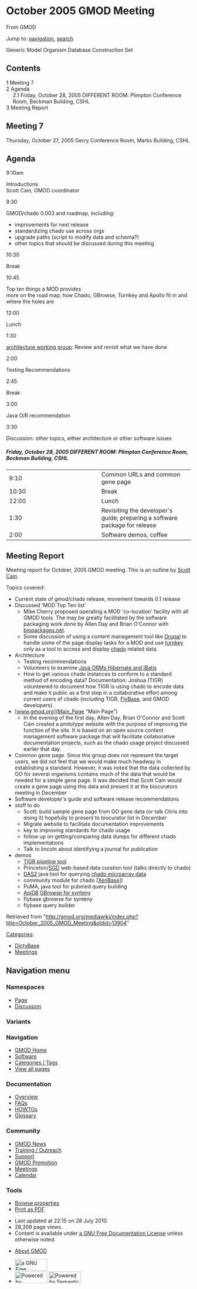 <div id="mw-page-base" class="noprint">

</div>

<div id="mw-head-base" class="noprint">

</div>

<div id="content" class="mw-body" role="main">

<span id="top"></span>

<div id="mw-js-message" style="display:none;">

</div>



# <span dir="auto">October 2005 GMOD Meeting</span>

<div id="bodyContent">

<div id="siteSub">

From GMOD

</div>

<div id="contentSub">

</div>

<div id="jump-to-nav" class="mw-jump">

Jump to: [navigation](#mw-navigation), [search](#p-search)

</div>

<div id="mw-content-text" class="mw-content-ltr" lang="en" dir="ltr">

Generic Model Organism Database Construction Set

  

<div id="toc" class="toc">

<div id="toctitle">

## Contents

</div>

- [<span class="tocnumber">1</span> <span class="toctext">Meeting
  7</span>](#Meeting_7)
- [<span class="tocnumber">2</span>
  <span class="toctext">Agenda</span>](#Agenda)
  - [<span class="tocnumber">2.1</span> <span class="toctext">Friday,
    October 28, 2005 DIFFERENT ROOM: Plimpton Conference Room, Beckman
    Building,
    CSHL</span>](#Friday.2C_October_28.2C_2005.0ADIFFERENT_ROOM:_Plimpton_Conference_Room.2C_Beckman_Building.2C_CSHL)
- [<span class="tocnumber">3</span> <span class="toctext">Meeting
  Report</span>](#Meeting_Report)

</div>

## <span id="Meeting_7" class="mw-headline">Meeting 7</span>

Thursday, October 27, 2005 Gerry Conference Room, Marks Building, CSHL

  

## <span id="Agenda" class="mw-headline">Agenda</span>

9:10am

</div>

</div>

</div>

Introductions  
Scott Cain, GMOD coordinator

9:30

GMOD/chado 0.003 and roadmap, including:  

- improvements for next release
- standardizing chado use across orgs
- upgrade paths (script to modify data and schema?)
- other topics that should be discussed during this meeting

10:30

Break  

10:45

Top ten things a MOD provides  
more on the road map; how Chado, GBrowse, Turnkey and Apollo fit in and
where the holes are

12:00

Lunch

1:30

[architecture working
group](Summary_of_Fall_2005_CHSL_Meeting "Summary of Fall 2005 CHSL Meeting"):
Review and revisit what we have done

2:00

Testing Recommendations

2:45

Break

3:00

Java O/R recommendation

3:30

Discussion: other topics, either architecture or other software issues

##### <span id="Friday.2C_October_28.2C_2005.0ADIFFERENT_ROOM:_Plimpton_Conference_Room.2C_Beckman_Building.2C_CSHL" class="mw-headline">Friday, October 28, 2005 DIFFERENT ROOM: Plimpton Conference Room, Beckman Building, CSHL</span>

<table data-cellpadding="6" width="75%">
<colgroup>
<col style="width: 50%" />
<col style="width: 50%" />
</colgroup>
<tbody>
<tr class="odd">
<td data-valign="top" width="15%">9:10</td>
<td width="85%">Common URLs and common gene page</td>
</tr>
<tr class="even">
<td data-valign="top" width="15%">10:30</td>
<td width="85%">Break</td>
</tr>
<tr class="odd">
<td data-valign="top" width="15%">12:00</td>
<td width="85%">Lunch</td>
</tr>
<tr class="even">
<td data-valign="top" width="15%">1:30</td>
<td width="85%">Revisiting the developer's guide; preparing a software
package for release</td>
</tr>
<tr class="odd">
<td data-valign="top" width="15%">2:00</td>
<td width="85%">Software demos, coffee<br />
</td>
</tr>
</tbody>
</table>

## <span id="Meeting_Report" class="mw-headline">Meeting Report</span>

Meeting report for October, 2005 GMOD meeting. This is an outline by
[Scott Cain](User:Scott "User:Scott").

Topics covered:

- Current state of gmod/chado release, movement towards 0.1 release
- Discussed 'MOD Top Ten list'
  - Mike Cherry proposed operating a MOD 'co-location' facility with all
    GMOD tools. The may be greatly facilitated by the software packaging
    work done by Allen Day and Brian O'Connor with
    <a href="http://biopackages.net" class="external text"
    rel="nofollow">biopackages.net</a>.
  - Some discussion of using a content management tool like
    <a href="http://drupal.org" class="external text"
    rel="nofollow">Drupal</a> to handle some of the page display tasks
    for a MOD and use [turnkey](Turnkey "Turnkey") only as a tool to
    access and display
    <a href="Chado" class="mw-redirect" title="Chado">chado</a> related
    data.
- Architecture
  - Testing recommendations
  - Volunteers to examine [Java ORMs Hibernate and
    iBatis](Category:Middleware "Category:Middleware")
  - How to get various chado instances to conform to a standard method
    of encoding data? Documentation: Joshua (TIGR) volunteered to
    document how TIGR is using chado to encode data and make it public
    as a first step in a collaborative effort among current users of
    chado (including TIGR,
    [FlyBase](Category:FlyBase "Category:FlyBase"), and GMOD
    developers).
- [www.gmod.org](Main_Page "Main Page")
  - In the evening of the first day, Allen Day, Brian O'Connor and Scott
    Cain created a prototype website with the purpose of improving the
    function of the site. It is based on an open source content
    management software package that will facilitate collaborative
    documentation projects, such as the chado usage project discussed
    earlier that day.
- Common gene page. Since this group does not represent the target
  users, we did not feel that we would make much headway in establishing
  a standard. However, it was noted that the data collected by GO for
  several organisms contains much of the data that would be needed for a
  simple gene page. It was decided that Scott Cain would create a gene
  page using this data and present it at the biocurators meeting in
  December
- Software developer's guide and software release recommendations
- stuff to do
  - Scott: build sample gene page from GO gene data (or talk Chris into
    doing it) hopefully to present to biocurator list in December
  - Migrate website to facilitate documentation improvements
  - key to improving standards for chado usage
  - follow up on getting/comparing data dumps for different chado
    implementations
  - Talk to lincoln about identifying a journal for publication
- demos
  - <a href="Ergatis" class="mw-redirect" title="Ergatis">TIGR pipeline
    tool</a>
  - Princeton/[SGD](Category:SGD "Category:SGD") web-based data curation
    tool (talks directly to chado)
  - [DAS2](Distributed_Annotation_System "Distributed Annotation System")
    java tool for querying [chado microarray
    data](Chado_Mage_Module "Chado Mage Module")
  - community module for chado
    (<a href="http://xenbase.org" class="external text"
    rel="nofollow">XenBase</a>\])
  - PuMA, java tool for pubmed query building
  - [ApiDB](Category:ApiDB "Category:ApiDB") [GBrowse for
    synteny](SynView "SynView")
  - flybase gbrowse for synteny
  - flybase query builder

<div class="printfooter">

Retrieved from
"<http://gmod.org/mediawiki/index.php?title=October_2005_GMOD_Meeting&oldid=13904>"

</div>

<div id="catlinks" class="catlinks">

<div id="mw-normal-catlinks" class="mw-normal-catlinks">

[Categories](Special:Categories "Special:Categories"):

- [DictyBase](Category:DictyBase "Category:DictyBase")
- [Meetings](Category:Meetings "Category:Meetings")

</div>

</div>

<div class="visualClear">

</div>

<div id="mw-navigation">

## Navigation menu

<div id="mw-head">



<div id="left-navigation">

<div id="p-namespaces" class="vectorTabs" role="navigation"
aria-labelledby="p-namespaces-label">

### Namespaces

- <span id="ca-nstab-main"><a href="October_2005_GMOD_Meeting" accesskey="c"
  title="View the content page [c]">Page</a></span>
- <span id="ca-talk"><a
  href="http://gmod.org/mediawiki/index.php?title=Talk:October_2005_GMOD_Meeting&amp;action=edit&amp;redlink=1"
  accesskey="t"
  title="Discussion about the content page [t]">Discussion</a></span>

</div>

<div id="p-variants" class="vectorMenu emptyPortlet" role="navigation"
aria-labelledby="p-variants-label">

### 

### Variants[](#)

<div class="menu">

</div>

</div>

</div>

<div id="right-navigation">





</div>



</div>

</div>

</div>

<div id="mw-panel">

<div id="p-logo" role="banner">

<a href="Main_Page"
style="background-image: url(../images/GMOD-cogs.png);"
title="Visit the main page"></a>

</div>

<div id="p-Navigation" class="portal" role="navigation"
aria-labelledby="p-Navigation-label">

### Navigation

<div class="body">

- <span id="n-GMOD-Home">[GMOD Home](Main_Page)</span>
- <span id="n-Software">[Software](GMOD_Components)</span>
- <span id="n-Categories-.2F-Tags">[Categories /
  Tags](Categories)</span>
- <span id="n-View-all-pages">[View all pages](Special:AllPages)</span>

</div>

</div>

<div id="p-Documentation" class="portal" role="navigation"
aria-labelledby="p-Documentation-label">

### Documentation

<div class="body">

- <span id="n-Overview">[Overview](Overview)</span>
- <span id="n-FAQs">[FAQs](Category:FAQ)</span>
- <span id="n-HOWTOs">[HOWTOs](Category:HOWTO)</span>
- <span id="n-Glossary">[Glossary](Glossary)</span>

</div>

</div>

<div id="p-Community" class="portal" role="navigation"
aria-labelledby="p-Community-label">

### Community

<div class="body">

- <span id="n-GMOD-News">[GMOD News](GMOD_News)</span>
- <span id="n-Training-.2F-Outreach">[Training /
  Outreach](Training_and_Outreach)</span>
- <span id="n-Support">[Support](Support)</span>
- <span id="n-GMOD-Promotion">[GMOD Promotion](GMOD_Promotion)</span>
- <span id="n-Meetings">[Meetings](Meetings)</span>
- <span id="n-Calendar">[Calendar](Calendar)</span>

</div>

</div>

<div id="p-tb" class="portal" role="navigation"
aria-labelledby="p-tb-label">

### Tools

<div class="body">


- <span id="t-smwbrowselink"><a href="Special:Browse/October_2005_GMOD_Meeting"
  rel="smw-browse">Browse properties</a></span>
- <span id="t-pdf">[Print as
  PDF](http://gmod.org/mediawiki/index.php?title=Special:PdfPrint&page=October_2005_GMOD_Meeting)</span>

</div>

</div>

</div>

</div>

<div id="footer" role="contentinfo">

- <span id="footer-info-lastmod">Last updated at 22:15 on 28 July
  2010.</span>
- <span id="footer-info-viewcount">28,309 page views.</span>
- <span id="footer-info-copyright">Content is available under
  <a href="http://www.gnu.org/licenses/fdl-1.3.html" class="external"
  rel="nofollow">a GNU Free Documentation License</a> unless otherwise
  noted.</span>

<!-- -->

- <span id="footer-places-about">[About
  GMOD](GMOD:About "GMOD:About")</span>

<!-- -->

- <span id="footer-copyrightico">[<img src="http://www.gnu.org/graphics/gfdl-logo-small.png" width="88"
  height="31" alt="a GNU Free Documentation License" />](http://www.gnu.org/licenses/fdl-1.3.html)</span>
- <span id="footer-poweredbyico">[<img
  src="../mediawiki/skins/common/images/poweredby_mediawiki_88x31.png"
  width="88" height="31" alt="Powered by MediaWiki" />](http://www.mediawiki.org/)
  [<img
  src="../mediawiki/extensions/SemanticMediaWiki/resources/images/smw_button.png"
  width="88" height="31" alt="Powered by Semantic MediaWiki" />](https://www.semantic-mediawiki.org/wiki/Semantic_MediaWiki)</span>

<div style="clear:both">

</div>

</div>
